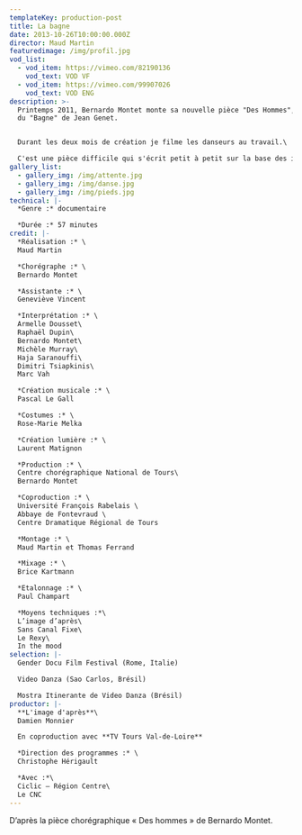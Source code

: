 ```yaml
---
templateKey: production-post
title: La bagne
date: 2013-10-26T10:00:00.000Z
director: Maud Martin
featuredimage: /img/profil.jpg
vod_list:
  - vod_item: https://vimeo.com/82190136
    vod_text: VOD VF
  - vod_item: https://vimeo.com/99907026
    vod_text: VOD ENG
description: >-
  Printemps 2011, Bernardo Montet monte sa nouvelle pièce "Des Hommes", inspirée
  du "Bagne" de Jean Genet. 


  Durant les deux mois de création je filme les danseurs au travail.\

  C'est une pièce difficile qui s'écrit petit à petit sur la base des improvisations des danseurs. Bernardo Montet ne les ménage pas et leur demande de se mettre chaque fois un peu plus en danger. Entre répétitions collectives et entretiens individuels, je fais le voyage avec eux pour tenter de comprendre ce que danser signifie pour cette communauté éphémère et intense.
gallery_list:
  - gallery_img: /img/attente.jpg
  - gallery_img: /img/danse.jpg
  - gallery_img: /img/pieds.jpg
technical: |-
  *Genre :* documentaire

  *Durée :* 57 minutes
credit: |-
  *Réalisation :* \
  Maud Martin

  *Chorégraphe :* \
  Bernardo Montet

  *Assistante :* \
  Geneviève Vincent

  *Interprétation :* \
  Armelle Dousset\
  Raphaël Dupin\
  Bernardo Montet\
  Michèle Murray\
  Haja Saranouffi\
  Dimitri Tsiapkinis\
  Marc Vah

  *Création musicale :* \
  Pascal Le Gall

  *Costumes :* \
  Rose-Marie Melka

  *Création lumière :* \
  Laurent Matignon 

  *Production :* \
  Centre chorégraphique National de Tours\
  Bernardo Montet

  *Coproduction :* \
  Université François Rabelais \
  Abbaye de Fontevraud \
  Centre Dramatique Régional de Tours

  *Montage :* \
  Maud Martin et Thomas Ferrand

  *Mixage :* \
  Brice Kartmann

  *Etalonnage :* \
  Paul Champart

  *Moyens techniques :*\
  L’image d’après\
  Sans Canal Fixe\
  Le Rexy\
  In the mood
selection: |-
  Gender Docu Film Festival (Rome, Italie)

  Video Danza (Sao Carlos, Brésil)

  Mostra Itinerante de Video Danza (Brésil)
productor: |-
  **L'image d'après**\
  Damien Monnier

  En coproduction avec **TV Tours Val-de-Loire**

  *Direction des programmes :* \
  Christophe Hérigault

  *Avec :*\
  Ciclic – Région Centre\
  Le CNC
---
```

D’après la pièce chorégraphique « Des hommes » de Bernardo Montet.